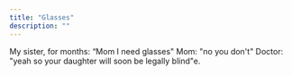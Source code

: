 ```yaml
---
title: "Glasses"
description: ""
---
```

My sister, for months: “Mom I need glasses"
Mom: "no you don't" 
Doctor: "yeah so your daughter will soon be legally blind"e.
